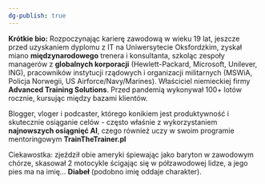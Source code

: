 ```yaml
---
dg-publish: true
---
```

**Krótkie bio:** 
Rozpoczynając karierę zawodową w wieku 19 lat, jeszcze przed uzyskaniem dyplomu z IT na Uniwersytecie Oksfordzkim, zyskał miano **międzynarodowego** trenera i konsultanta, szkoląc zespoły managerów z **globalnych korporacji** (Hewlett-Packard, Microsoft, Unilever, ING), pracowników instytucji rządowych i organizacji militarnych (MSWiA, Policja Norwegii, US Airforce/Navy/Marines). Właściciel niemieckiej firmy **Advanced Training Solutions**. Przed pandemią wykonywał 100+ lotów rocznie, kursując między bazami klientów.

Blogger, vloger i podcaster, którego konikiem jest produktywność i skutecznie osiąganie celów - często właśnie z wykorzystaniem **najnowszych osiągnięć AI**, czego również uczy w swoim  programie mentoringowym **TrainTheTrainer.pl** 

Ciekawostka: zjeździł obie ameryki śpiewając jako baryton w zawodowym chórze, skasował 2 motocykle ścigając się w półzawodowej lidze, a jego pies ma na imię... **Diabeł** (podobno imię oddaje charakter). 